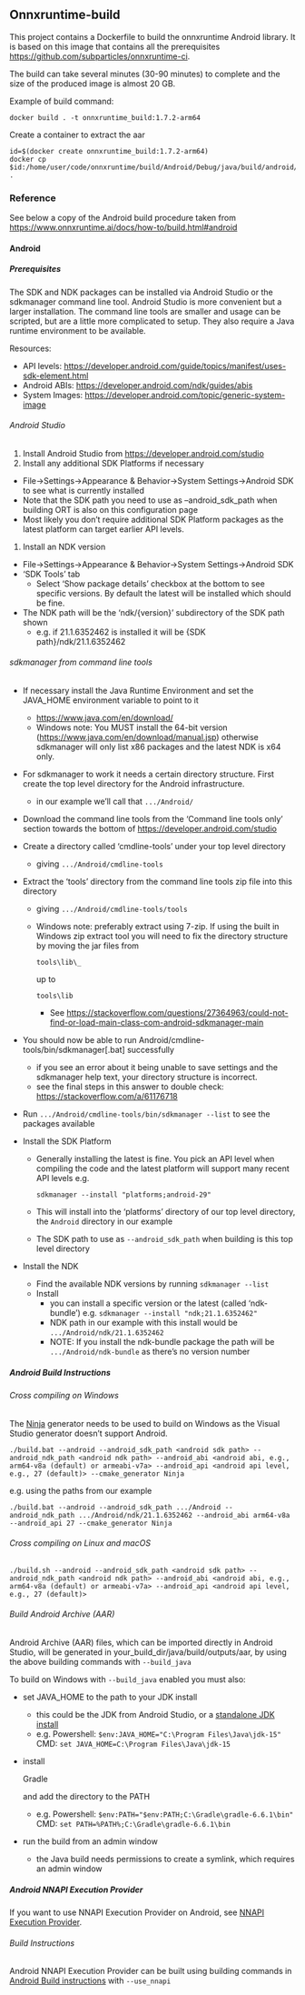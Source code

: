 ## Onnxruntime-build

This project contains a Dockerfile to build the onnxruntime Android library. It is based on this image that contains all the prerequisites https://github.com/subparticles/onnxruntime-ci. 

The build can take several minutes (30-90 minutes) to complete and the size of the produced image is almost 20 GB.

Example of build command:

```
docker build . -t onnxruntime_build:1.7.2-arm64
```

Create a container to extract the aar

```
id=$(docker create onnxruntime_build:1.7.2-arm64)
docker cp $id:/home/user/code/onnxruntime/build/Android/Debug/java/build/android/outputs/aar .
```

### Reference

See below a copy of the Android build procedure taken from https://www.onnxruntime.ai/docs/how-to/build.html#android

#### Android 

#####   Prerequisites 

The SDK and NDK packages can be installed via Android Studio or the  sdkmanager command line tool. Android Studio is more convenient but a  larger installation. The command line tools are smaller and usage can be scripted, but are a little more complicated to setup. They also require a Java runtime environment to be available.

Resources:

- API levels: https://developer.android.com/guide/topics/manifest/uses-sdk-element.html
- Android ABIs: https://developer.android.com/ndk/guides/abis
- System Images: https://developer.android.com/topic/generic-system-image

######   Android Studio 

1. Install Android Studio from https://developer.android.com/studio
2. Install any additional SDK Platforms if necessary

- File->Settings->Appearance & Behavior->System Settings->Android SDK to see what is currently installed
- Note that the SDK path you need to use as –android_sdk_path when building ORT is also on this configuration page
- Most likely you don’t require additional SDK Platform packages as the latest platform can target earlier API levels.

1. Install an NDK version

- File->Settings->Appearance & Behavior->System Settings->Android SDK
- ‘SDK Tools’ tab 
  - Select ‘Show package details’ checkbox at the bottom to see specific versions. By default the latest will be installed which should be fine.
- The NDK path will be the ‘ndk/{version}’ subdirectory of the SDK path shown 
  - e.g. if 21.1.6352462 is installed it will be {SDK path}/ndk/21.1.6352462

######   sdkmanager from command line tools 

- If necessary install the Java Runtime Environment and set the JAVA_HOME environment variable to point to it 

  - https://www.java.com/en/download/
  - Windows note: You MUST install the 64-bit version  (https://www.java.com/en/download/manual.jsp) otherwise sdkmanager will  only list x86 packages and the latest NDK is x64 only.

- For sdkmanager to work it needs a certain directory structure. First create the top level directory for the Android infrastructure. 

  - in our example we’ll call that `.../Android/`

- Download the command line tools from the ‘Command line tools only’ section  towards the bottom of https://developer.android.com/studio

- Create a directory called ‘cmdline-tools’ under your top level directory 

  - giving `.../Android/cmdline-tools`

- Extract the ‘tools’ directory from the command line tools zip file into this directory 

  - giving `.../Android/cmdline-tools/tools`

  - Windows note: preferably extract using 7-zip. If using the built in Windows zip extract tool you will need to fix the directory structure by moving the jar files from 

    ```plaintext
    tools\lib\_
    ```

     up to 

    ```plaintext
    tools\lib
    ```

    - See https://stackoverflow.com/questions/27364963/could-not-find-or-load-main-class-com-android-sdkmanager-main

- You should now be able to run Android/cmdline-tools/bin/sdkmanager[.bat] successfully 

  - if you see an error about it being unable to save settings and the sdkmanager help text, your directory structure is incorrect.
  - see the final steps in this answer to double check: https://stackoverflow.com/a/61176718

- Run `.../Android/cmdline-tools/bin/sdkmanager --list` to see the packages available

- Install the SDK Platform 

  - Generally installing the latest is fine. You pick an API level when compiling the code and the latest platform will support many recent API levels e.g.

    ```
    sdkmanager --install "platforms;android-29"
    ```

  - This will install into the ‘platforms’ directory of our top level directory, the `Android` directory in our example

  - The SDK path to use as `--android_sdk_path` when building is this top level directory

- Install the NDK 

  - Find the available NDK versions by running `sdkmanager --list`
  - Install 
    - you can install a specific version or the latest (called ‘ndk-bundle’) e.g. `sdkmanager --install "ndk;21.1.6352462"`
    - NDK path in our example with this install would be `.../Android/ndk/21.1.6352462`
    - NOTE: If you install the ndk-bundle package the path will be `.../Android/ndk-bundle` as there’s no version number

#####   Android Build Instructions 

######   Cross compiling on Windows 

The [Ninja](https://ninja-build.org/) generator needs to be used to build on Windows as the Visual Studio generator doesn’t support Android.

```
./build.bat --android --android_sdk_path <android sdk path> --android_ndk_path <android ndk path> --android_abi <android abi, e.g., arm64-v8a (default) or armeabi-v7a> --android_api <android api level, e.g., 27 (default)> --cmake_generator Ninja
```

e.g. using the paths from our example

```
./build.bat --android --android_sdk_path .../Android --android_ndk_path .../Android/ndk/21.1.6352462 --android_abi arm64-v8a --android_api 27 --cmake_generator Ninja
```

######   Cross compiling on Linux and macOS 

```
./build.sh --android --android_sdk_path <android sdk path> --android_ndk_path <android ndk path> --android_abi <android abi, e.g., arm64-v8a (default) or armeabi-v7a> --android_api <android api level, e.g., 27 (default)>
```

######   Build Android Archive (AAR) 

Android Archive (AAR) files, which can be imported directly in Android Studio,  will be generated in your_build_dir/java/build/outputs/aar, by using the above building commands with `--build_java`

To build on Windows with `--build_java` enabled you must also:

- set JAVA_HOME to the path to your JDK install 

  - this could be the JDK from Android Studio, or a [standalone JDK install](https://www.oracle.com/java/technologies/javase-downloads.html)
  - e.g. Powershell: `$env:JAVA_HOME="C:\Program Files\Java\jdk-15"` CMD: `set JAVA_HOME=C:\Program Files\Java\jdk-15`

- install 

  Gradle

   and add the directory to the PATH 

  - e.g. Powershell: `$env:PATH="$env:PATH;C:\Gradle\gradle-6.6.1\bin"` CMD: `set PATH=%PATH%;C:\Gradle\gradle-6.6.1\bin`

- run the build from an admin window 

  - the Java build needs permissions to create a symlink, which requires an admin window

#####   Android NNAPI Execution Provider 

If you want to use NNAPI Execution Provider on Android, see [NNAPI Execution Provider](https://www.onnxruntime.ai/docs/reference/execution-providers/NNAPI-ExecutionProvider.html).

######   Build Instructions 

Android NNAPI Execution Provider can be built using building commands in [Android Build instructions](https://www.onnxruntime.ai/docs/how-to/build.html#android-build-instructions) with `--use_nnapi`
